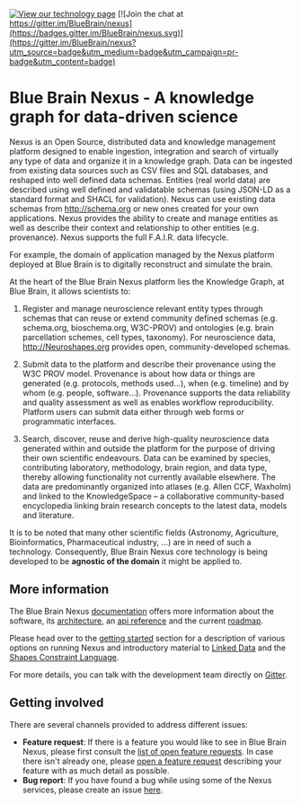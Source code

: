 [![View our technology page](https://img.shields.io/badge/technology-Nexus-03ABE9.svg)](https://bluebrainnexus.io/)
[![Join the chat at https://gitter.im/BlueBrain/nexus](https://badges.gitter.im/BlueBrain/nexus.svg)](https://gitter.im/BlueBrain/nexus?utm_source=badge&utm_medium=badge&utm_campaign=pr-badge&utm_content=badge)

# Blue Brain Nexus - A knowledge graph for data-driven science

Nexus is an Open Source, distributed data and knowledge management platform designed to enable ingestion, integration and search of virtually any type of data and organize it in a knowledge graph. Data can be ingested from existing data sources such as CSV files and SQL databases, and  reshaped into well defined data schemas. Entities (real world data) are described using well defined and validatable schemas (using JSON-LD as a standard format and SHACL for validation). Nexus can use existing data schemas from http://schema.org or new ones created for your own applications. Nexus provides the ability to create and manage entities as well as describe their context and relationship to other entities (e.g. provenance). Nexus supports the full F.A.I.R. data lifecycle.
	
For example, the domain of application managed by the Nexus platform deployed at Blue Brain is to
digitally reconstruct and simulate the brain.

At the heart of the Blue Brain Nexus platform lies the Knowledge Graph, at Blue Brain, it allows scientists to:

1. Register and manage neuroscience relevant entity types through schemas that can reuse or extend community defined
schemas (e.g. schema.org, bioschema.org, W3C-PROV) and ontologies (e.g. brain parcellation schemes, cell types,
taxonomy). For neuroscience data, http://Neuroshapes.org provides open, community-developed schemas. 

2. Submit data to the platform and describe their provenance using the W3C PROV model. Provenance is about how data or
things are generated (e.g. protocols, methods used...), when (e.g. timeline) and by whom (e.g. people, software...).
Provenance supports the data reliability and quality assessment as well as enables workflow reproducibility. Platform
users can submit data either through web forms or programmatic interfaces.

3. Search, discover, reuse and derive high-quality neuroscience data generated within and outside the platform for the
purpose of driving their own scientific endeavours.
Data can be examined by species, contributing laboratory, methodology, brain region, and data type, thereby allowing
functionality not currently available elsewhere. The data are predominantly organized into atlases (e.g. Allen CCF,
Waxholm) and linked to the KnowledgeSpace – a collaborative community-based encyclopedia linking brain research concepts
to the latest data, models and literature.

It is to be noted that many other scientific fields (Astronomy, Agriculture, Bioinformatics, Pharmaceutical industry,
...) are in need of such a technology. Consequently, Blue Brain Nexus core technology is being developed to be
**agnostic of the domain** it might be applied to.

## More information

The Blue Brain Nexus [documentation] offers more information about the software, its [architecture], an [api reference]
and the current [roadmap].

Please head over to the [getting started] section for a description of various options on running Nexus and
introductory material to [Linked Data] and the [Shapes Constraint Language].

For more details, you can talk with the development team directly on [Gitter].

[documentation]: https://bluebrainnexus.io/docs/
[components]: https://bluebrainnexus.io/docs/index.html#nexus-components
[getting started]: https://bluebrainnexus.io/docs/getting-started/
[api reference]: https://bluebrainnexus.io/docs/api/
[architecture]: https://bluebrainnexus.io/docs/architecture/
[roadmap]: https://bluebrainnexus.io/docs/roadmap/

[Linked Data]: https://www.w3.org/standards/semanticweb/data
[Shapes Constraint Language]: https://www.w3.org/TR/shacl/

[Gitter]: https://gitter.im/BlueBrain/nexus

## Getting involved
 There are several channels provided to address different issues:
- **Feature request**: If there is a feature you would like to see in Blue Brain Nexus, please first consult the [list of open feature requests](https://github.com/BlueBrain/nexus/issues?q=is%3Aopen+is%3Aissue+label%3Afeature). In case there isn't already one, please [open a feature request](https://github.com/BlueBrain/nexus/issues/new?labels=feature) describing your feature with as much detail as possible.
- **Bug report**: If you have found a bug while using some of the Nexus services, please create an issue [here](https://github.com/BlueBrain/nexus/issues/new?labels=bug).
